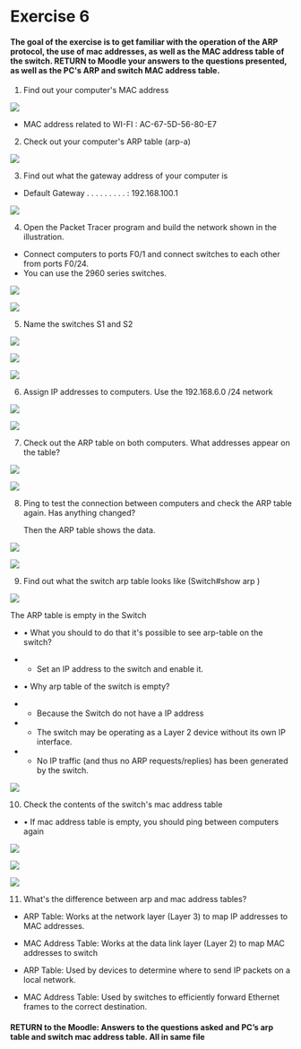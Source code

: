 # Exercise 6

#### The goal of the exercise is to get familiar with the operation of the ARP protocol, the use of mac addresses, as well as the MAC address table of the switch. RETURN to Moodle your answers to the questions presented, as well as the PC's ARP and switch MAC address table.

1. Find out your computer's MAC address

![](./Images/1.png)

- MAC address related to WI-FI : AC-67-5D-56-80-E7

2. Check out your computer's ARP table (arp-a)

![](./Images/2.png)

3. Find out what the gateway address of your computer is

- Default Gateway . . . . . . . . . : 192.168.100.1

![](./Images/3.png)

4. Open the Packet Tracer program and build the network shown in the illustration.

- Connect computers to ports F0/1 and connect switches to each other from ports F0/24.
- You can use the 2960 series switches.

![](./Images/0.png)

![](./Images/4.png)

5. Name the switches S1 and S2

![](./Images/5.1.png)

![](./Images/5.2.png)

![](./Images/5.3.png)

6. Assign IP addresses to computers. Use the 192.168.6.0 /24 network

![](./Images/6.1.png)

![](./Images/6.2.png)

7. Check out the ARP table on both computers. What addresses appear on the table?

![](./Images/7.1.png)

![](./Images/7.2.png)

8. Ping to test the connection between computers and check the ARP table again. Has
   anything changed?

   Then the ARP table shows the data.

![](./Images/8.1.png)

![](./Images/8.2.png)

9. Find out what the switch arp table looks like (Switch#show arp )

![](./Images/9.1.png)

The ARP table is empty in the Switch

- • What you should to do that it's possible to see arp-table on the switch?

- - Set an IP address to the switch and enable it.

- • Why arp table of the switch is empty?

- - Because the Switch do not have a IP address
- - The switch may be operating as a Layer 2 device without its own IP interface.
- - No IP traffic (and thus no ARP requests/replies) has been generated by the switch.

![](./Images/9.1.png)

10. Check the contents of the switch's mac address table

- • If mac address table is empty, you should ping between computers again

![](./Images/10.0.png)

![](./Images/10.1.png)

![](./Images/10.2.png)

11. What's the difference between arp and mac address tables?

- ARP Table: Works at the network layer (Layer 3) to map IP addresses to MAC addresses.

- MAC Address Table: Works at the data link layer (Layer 2) to map MAC addresses to switch

- ARP Table: Used by devices to determine where to send IP packets on a local network.

- MAC Address Table: Used by switches to efficiently forward Ethernet frames to the correct destination.

#### RETURN to the Moodle: Answers to the questions asked and PC’s arp table and switch mac address table. All in same file
